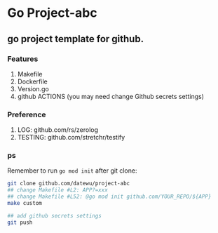 # Go Project-abc

## go project template for github.

### Features
1. Makefile
2. Dockerfile
3. Version.go
4. github ACTIONS (you may need change Github secrets settings)

### Preference
1. LOG: github.com/rs/zerolog
2. TESTING: github.com/stretchr/testify

### ps

Remember to run `go mod init` after git clone:

```bash
git clone github.com/datewu/project-abc
## change Makefile #L2: APP?=xxx
## change Makefile #L52: @go mod init github.com/YOUR_REPO/${APP}
make custom

## add github secrets settings
git push 
``` 